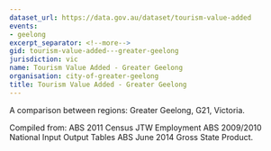 ```yaml
---
dataset_url: https://data.gov.au/dataset/tourism-value-added
events:
- geelong
excerpt_separator: <!--more-->
gid: tourism-value-added---greater-geelong
jurisdiction: vic
name: Tourism Value Added - Greater Geelong
organisation: city-of-greater-geelong
title: Tourism Value Added - Greater Geelong
---
```


A comparison between regions: Greater Geelong, G21, Victoria.

<!--more-->

Compiled from: ABS 2011 Census JTW Employment ABS 2009/2010 National Input Output Tables ABS June 2014 Gross State Product.